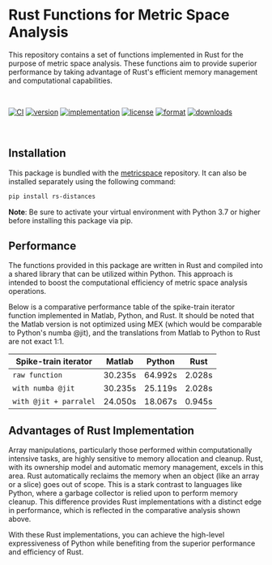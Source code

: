 <h1> Rust Functions for Metric Space Analysis </h1>

This repository contains a set of functions implemented in Rust for the purpose of metric space analysis. These functions aim to provide superior performance by taking advantage of Rust's efficient memory management and computational capabilities.

<br>

[![CI](https://github.com/NeuroPyPy/rs-distances/actions/workflows/CI.yml/badge.svg)](https://github.com/NeuroPyPy/rs-distances/actions/workflows/CI.yml)
[![version](https://img.shields.io/pypi/v/rs-distances)](https://img.shields.io/pypi/v/rs-distances?style=plastic)
[![implementation](https://img.shields.io/pypi/implementation/rs-distances)](https://img.shields.io/pypi/implementation/rs-distances?style=plastic)
[![license](https://img.shields.io/pypi/l/rs-distances)](https://img.shields.io/pypi/l/rs-distances?style=plastic)
[![format](https://img.shields.io/pypi/format/rs-distances)](https://img.shields.io/pypi/format/rs-distances?style=plastic)
[![downloads](https://img.shields.io/pypi/dd/rs-distances)](https://img.shields.io/pypi/dd/rs-distances?style=plastic)

<br>

## Installation
This package is bundled with the [metricspace](https://github.com/NeuroPyPy/metricspace) repository.
It can also be installed separately using the following command:
```bash
pip install rs-distances
```
**Note**: Be sure to activate your virtual environment with Python 3.7 or higher before installing this package via pip.

## Performance
The functions provided in this package are written in Rust and compiled into a shared library that can be utilized within Python. This approach is intended to boost the computational efficiency of metric space analysis operations.

Below is a comparative performance table of the spike-train iterator function implemented in Matlab, Python, and Rust. It should be noted that the Matlab version is not optimized using MEX (which would be comparable to Python's numba @jit), and the translations from Matlab to Python to Rust are not exact 1:1.

| Spike-train iterator   | Matlab  | Python  | Rust   |
| ---------------------- | ------- | ------- | ------ |
| `raw function`         | 30.235s | 64.992s | 2.028s |
| `with numba @jit`      | 30.235s | 25.119s | 2.028s |
| `with @jit + parralel` | 24.050s | 18.067s | 0.945s |

## Advantages of Rust Implementation 
Array manipulations, particularly those performed within computationally intensive tasks, are highly sensitive to memory allocation and cleanup. Rust, with its ownership model and automatic memory management, excels in this area. Rust automatically reclaims the memory when an object (like an array or a slice) goes out of scope. This is a stark contrast to languages like Python, where a garbage collector is relied upon to perform memory cleanup. This difference provides Rust implementations with a distinct edge in performance, which is reflected in the comparative analysis shown above.

With these Rust implementations, you can achieve the high-level expressiveness of Python while benefiting from the superior performance and efficiency of Rust.